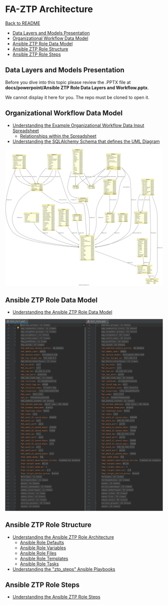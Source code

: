 # FA-ZTP Architecture

[Back to README](../../README.md#table-of-contents)

* [Data Layers and Models Presentation](#data-layers-and-models-presentation)
* [Organizational Workflow Data Model](#organizational-workflow-data-model)
* [Ansible ZTP Role Data Model](#ansible-ztp-role-data-model)
* [Ansible ZTP Role Structure](#ansible-ztp-role-structure)
* [Ansible ZTP Role Steps](#ansible-ztp-role-steps)

## Data Layers and Models Presentation

Before you dive into this topic please review the .PPTX file at **docs/powerpoint/Ansible ZTP Role Data Layers and Workflow.pptx**.

We cannot display it here for you. The repo must be cloned to open it. 

## Organizational Workflow Data Model

* [Understanding the Example Organizational Workflow Data Input Spreadsheet](organizational_workflow_data_model.md#understanding-the-example-organizational-workflow-data-input-spreadsheet)
  * [Relationships within the Spreadsheet](organizational_workflow_data_model.md#relationships-within-the-spreadsheet)
* [Understanding the SQLAlchemy Schema that defines the UML Diagram](organizational_workflow_data_model.md#understanding-the-sqlalchemy-schema)

![](../images/spreadsheet_data_model.png)

## Ansible ZTP Role Data Model

* [Understanding the Ansible ZTP Role Data Model](ansible_ztp_role_data_model.md)

![](../images/ansible_ztp_data_model_yaml_1.png)


## Ansible ZTP Role Structure

* [Understanding the Ansible ZTP Role Architecture](ansible_ztp.md#understanding-the-ansible-ztp-role-architecture)
  * [Ansible Role Defaults](ansible_ztp.md#ansible-role-defaults)
  * [Ansible Role Variables](ansible_ztp.md#ansible-role-variables)
  * [Ansible Role Files](ansible_ztp.md#ansible-role-files) 
  * [Ansible Role Templates](ansible_ztp.md#ansible-role-templates) 
  * [Ansible Role Tasks](ansible_ztp.md#ansible-role-tasks)
* [Understanding the "ztp_steps" Ansible Playbooks](ztp_steps.md#understanding-the-ztp_steps-ansible-playbooks)


## Ansible ZTP Role Steps

* [Understanding the Ansible ZTP Role Steps](ztp_steps.md)